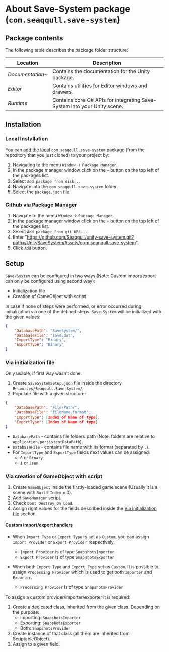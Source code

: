 # About Save-System package (`com.seaqqull.save-system`)

## Package contents

The following table describes the package folder structure:

| **Location**           | **Description**                                                         |
| ---------------------- | ----------------------------------------------------------------------- |
| _Documentation~_       | Contains the documentation for the Unity package.                       |
| _Editor_               | Contains utilities for Editor windows and drawers.                      |
| _Runtime_              | Contains core C# APIs for integrating Save-System into your Unity scene.|

<a name="Installation"></a>

## Installation

### Local Installation
You can [add the local](https://docs.unity3d.com/Manual/upm-ui-local.html)
`com.seaqqull.save-system` package (from the repository that you just cloned) to your
project by:

1. Navigating to the menu `Window` -> `Package Manager`.
2. In the package manager window click on the `+` button on the top left of the packages list.
3. Select `Add package from disk...`
4. Navigate into the `com.seaqqull.save-system` folder.
5. Select the `package.json` file.

### Github via Package Manager
1. Navigate to the menu `Window` -> `Package Manager`.
2. In the package manager window click on the `+` button on the top left of the packages list.
3. Select `Add package from git URL...`
4. Enter "https://github.com/Seaqqull/unity-save-system.git?path=/UnitySaveSystem/Assets/com.seaqqull.save-system".
5. Click `Add` button.

## Setup

`Save-System` can be configured in two ways (Note: Custom import/export can only be configured using second way):
- Initialization file
- Creation of GameObject with script


In case if none of steps were performed, or error occurred during initialization via one of the defined steps. `Save-System` will be initialized with the given values:
```json
{
    "DatabasePath": "SaveSystem/",
    "DatabaseFile": "save.dat",
    "ImportType": "Binary",
    "ExportType": "Binary"
}
```

### Via initialization file

Only usable, if first way wasn't done.
1. Create `SaveSystemSetup.json` file inside the directory `Resources/Seaqqull.Save-System/`.
2. Populate file with a given structure:
```json
{
    "DatabasePath": "File/Path/",
    "DatabaseFile": "fileName.format",
    "ImportType": [Index of Name of type],
    "ExportType": [Index of Name of type]
}
```
- `DatabasePath` - contains file folders path (Note: folders are relative to `Application.persistentDataPath`).
- `DatabaseFile` - contains file name with its format (separated by `.`).
- For `ImportType` and `ExportType` fields next values can be assigned:
    * `0` or `Binary`
    * `1` or `Json`

### Via creation of GameObject with script

1. Create `GameObject` inside the firstly-loaded game scene (Usually it is a scene with `Build Index` = 0).
2. Add `SaveManager` script.
3. Check `Dont Destroy On Load`.
4. Assign right values for the fields described inside the [Via initialization file](#Via-initialization-file) section.


#### Custom import/export handlers
- When `Import Type` or `Export Type` is set as `Custom`, you can assign `Import Provider` or `Export Provider` respectively.
    * `Import Provider` is of type `SnapshotsImporter`
    * `Export Provider` is of type `SnapshotsExporter`

- When both `Import Type` and `Export Type` set as `Custom`. It is possible to assign `Processing Provider` which is used to get both `Importer` and `Exporter`.
    * `Processing Provider` is of type `SnapshotsProvider`

 To assign a custom provider/importer/exporter it is required:
 1. Create a dedicated class, inherited from the given class. Depending on the purpose:
    * Importing: `SnapshotsImporter`
    * Exporting: `SnapshotsExporter`
    * Both: `SnapshotsProvider`
 2. Create instance of that class (all them are inherited from ScriptableObject).
 3. Assign to a given field.

